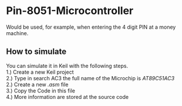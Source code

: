 # Pin-8051-Microcontroller
Would be used, for example, when entering the 4 digit PIN at a money machine.

## How to simulate
You can simulate it in Keil with the following steps.					<br>
1.) Create a new Keil project								<br>
2.) Type in search AC3 the full name of the Microchip is *AT89C51AC3*			<br>
2.) Create a new *.asm* file								<br>
3.) Copy the Code in this file								<br>
4.) More information are stored at the source code